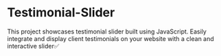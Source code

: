 # Testimonial-Slider
This project showcases testimonial slider built using JavaScript. Easily integrate and display client testimonials on your website with a clean and interactive slider✅

